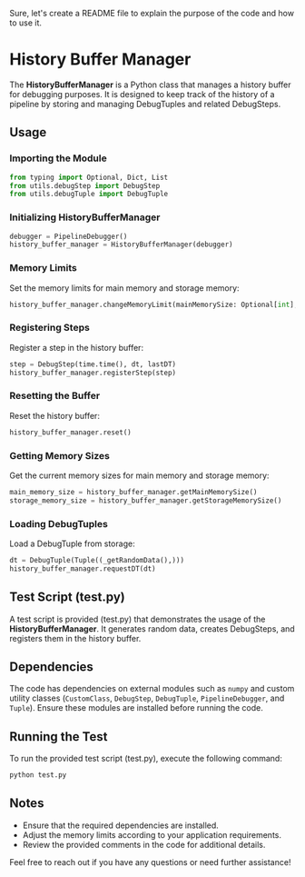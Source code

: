 Sure, let's create a README file to explain the purpose of the code and how to use it.

# History Buffer Manager

The **HistoryBufferManager** is a Python class that manages a history buffer for debugging purposes. It is designed to keep track of the history of a pipeline by storing and managing DebugTuples and related DebugSteps.

## Usage

### Importing the Module

```python
from typing import Optional, Dict, List
from utils.debugStep import DebugStep
from utils.debugTuple import DebugTuple
```

### Initializing HistoryBufferManager

```python
debugger = PipelineDebugger()
history_buffer_manager = HistoryBufferManager(debugger)
```

### Memory Limits

Set the memory limits for main memory and storage memory:

```python
history_buffer_manager.changeMemoryLimit(mainMemorySize: Optional[int], storageMemorySize: Optional[int])
```

### Registering Steps

Register a step in the history buffer:

```python
step = DebugStep(time.time(), dt, lastDT)
history_buffer_manager.registerStep(step)
```

### Resetting the Buffer

Reset the history buffer:

```python
history_buffer_manager.reset()
```

### Getting Memory Sizes

Get the current memory sizes for main memory and storage memory:

```python
main_memory_size = history_buffer_manager.getMainMemorySize()
storage_memory_size = history_buffer_manager.getStorageMemorySize()
```

### Loading DebugTuples

Load a DebugTuple from storage:

```python
dt = DebugTuple(Tuple((_getRandomData(),)))
history_buffer_manager.requestDT(dt)
```

## Test Script (test.py)

A test script is provided (test.py) that demonstrates the usage of the **HistoryBufferManager**. It generates random data, creates DebugSteps, and registers them in the history buffer.

## Dependencies

The code has dependencies on external modules such as `numpy` and custom utility classes (`CustomClass`, `DebugStep`, `DebugTuple`, `PipelineDebugger`, and `Tuple`). Ensure these modules are installed before running the code.

## Running the Test

To run the provided test script (test.py), execute the following command:

```bash
python test.py
```

## Notes

- Ensure that the required dependencies are installed.
- Adjust the memory limits according to your application requirements.
- Review the provided comments in the code for additional details.

Feel free to reach out if you have any questions or need further assistance!